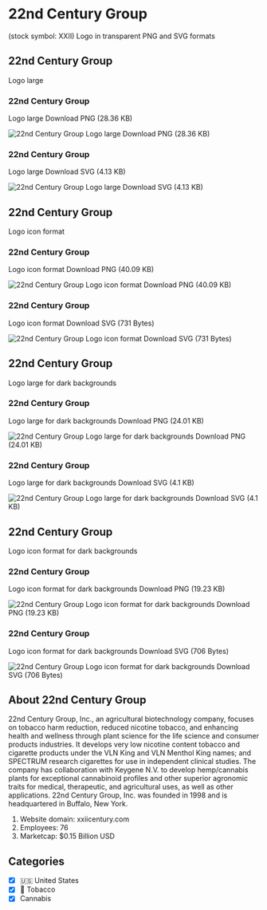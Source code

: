 # 22nd Century Group
 (stock symbol: XXII) Logo in transparent PNG and SVG formats

## 22nd Century Group
 Logo large

### 22nd Century Group
 Logo large Download PNG (28.36 KB)

![22nd Century Group
 Logo large Download PNG (28.36 KB)](/img/orig/XXII_BIG-e6ec5a66.png)

### 22nd Century Group
 Logo large Download SVG (4.13 KB)

![22nd Century Group
 Logo large Download SVG (4.13 KB)](/img/orig/XXII_BIG-0581d436.svg)

## 22nd Century Group
 Logo icon format

### 22nd Century Group
 Logo icon format Download PNG (40.09 KB)

![22nd Century Group
 Logo icon format Download PNG (40.09 KB)](/img/orig/XXII-d58428d9.png)

### 22nd Century Group
 Logo icon format Download SVG (731 Bytes)

![22nd Century Group
 Logo icon format Download SVG (731 Bytes)](/img/orig/XXII-d1b410f6.svg)

## 22nd Century Group
 Logo large for dark backgrounds

### 22nd Century Group
 Logo large for dark backgrounds Download PNG (24.01 KB)

![22nd Century Group
 Logo large for dark backgrounds Download PNG (24.01 KB)](/img/orig/XXII_BIG.D-13298615.png)

### 22nd Century Group
 Logo large for dark backgrounds Download SVG (4.1 KB)

![22nd Century Group
 Logo large for dark backgrounds Download SVG (4.1 KB)](/img/orig/XXII_BIG.D-24116f27.svg)

## 22nd Century Group
 Logo icon format for dark backgrounds

### 22nd Century Group
 Logo icon format for dark backgrounds Download PNG (19.23 KB)

![22nd Century Group
 Logo icon format for dark backgrounds Download PNG (19.23 KB)](/img/orig/XXII.D-0fe95b5b.png)

### 22nd Century Group
 Logo icon format for dark backgrounds Download SVG (706 Bytes)

![22nd Century Group
 Logo icon format for dark backgrounds Download SVG (706 Bytes)](/img/orig/XXII.D-1444c36d.svg)

## About 22nd Century Group


22nd Century Group, Inc., an agricultural biotechnology company, focuses on tobacco harm reduction, reduced nicotine tobacco, and enhancing health and wellness through plant science for the life science and consumer products industries. It develops very low nicotine content tobacco and cigarette products under the VLN King and VLN Menthol King names; and SPECTRUM research cigarettes for use in independent clinical studies. The company has collaboration with Keygene N.V. to develop hemp/cannabis plants for exceptional cannabinoid profiles and other superior agronomic traits for medical, therapeutic, and agricultural uses, as well as other applications. 22nd Century Group, Inc. was founded in 1998 and is headquartered in Buffalo, New York.

1. Website domain: xxiicentury.com
2. Employees: 76
3. Marketcap: $0.15 Billion USD


## Categories
- [x] 🇺🇸 United States
- [x] 🚬 Tobacco
- [x] Cannabis
